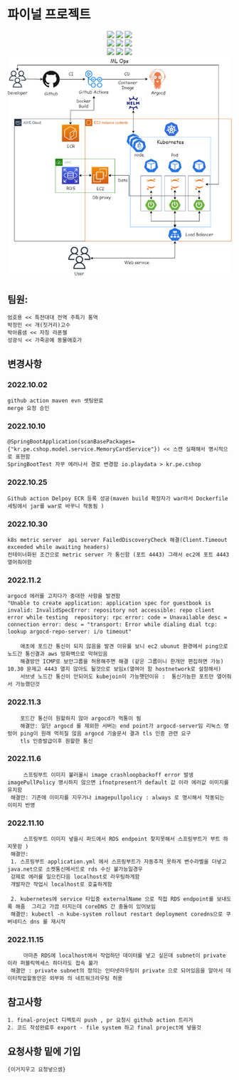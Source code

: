 # 파이널 프로젝트
<div align=center>
<img src="https://img.shields.io/badge/Amazon EC2-FF9900?style=flat&logo=Amazon Ec2&logoColor=white">
<img src="https://img.shields.io/badge/Amazon RDS-527FFF.svg?style=flat&logo=Amazon RDS&logoColor=white">
<img src="https://img.shields.io/badge/MySQL-4479A1.svg?style=flat&logo=MySQL&logoColor=white">

</div>

<div align=center>
	<img src="https://img.shields.io/badge/Kubernetes-326CE5.svg?style=flat&logo=kubernetes&logoColor=white">
	<img src="https://img.shields.io/badge/Docker-2496ED.svg?style=flat&logo=Docker&logoColor=white">
	<img src="https://img.shields.io/badge/Github Actions-2088FF.svg?style=flat&logo=githubactions&logoColor=white">
	
	
</div>

<div align=center>
<img src="https://img.shields.io/badge/Spring Boot-6DB33F.svg?style=flat&logo=Spring Boot&logoColor=white">
<img src="https://img.shields.io/badge/HTML5-E34F26.svg?style=flat&logo=html5&logoColor=white">
<img src="https://img.shields.io/badge/JavaScript-F7DF1E.svg?style=flat&logo=JavaScript&logoColor=white">

</div>

<div align=center>
</div>
<div align=center>
<img src="https://github.com/gazami99/final-project/blob/main/image/finalproject.png">
</div>


## 팀원:
	
	엄호용 << 특전대대 전역 주특기 통역
  	박정민 << 개(짓거리)고수
  	박아름샘 << 자칭 라푼젤
  	성광식 << 가죽공예 동물애호가


## 변경사항
### 2022.10.02 

	github action maven evn 셋팅완료
	merge 요청 승인  
	
### 2022.10.10
	
	@SpringBootApplication(scanBasePackages= {"kr.pe.cshop.model.service.MemoryCardService"}) << 스캔 실패해서 명시적으로 표현함 
	SpringBootTest 자꾸 에러나서 경로 변경함 io.playdata > kr.pe.cshop
	
### 2022.10.25

	Github action Delpoy ECR 등록 성공(maven build 확장자가 war라서 Dockerfile 세팅에서 jar를 war로 바꾸니 작동됨 )
	
### 2022.10.30
	
	k8s metric server  api server FailedDiscoveryCheck 해결(Client.Timeout exceeded while awaiting headers)
	컨테이너화된 조건으로 metric server 가 통신함 (포트 4443) 그래서 ec2에 포트 4443 열어줘야함
	
### 2022.11.2
	
	argocd 에러를 고치다가 중대한 사항을 발견함 
	"Unable to create application: application spec for guestbook is invalid: InvalidSpecError: repository not accessible: repo client error while testing 	repository: rpc error: code = Unavailable desc = connection error: desc = "transport: Error while dialing dial tcp: lookup argocd-repo-server: i/o timeout"
	
        애초에 포드간 통신이 되지 않음을 발견 이유를 보니 ec2 ubunut 환경에서 ping으로 노드간 통신결과 aws 방화벽으로 막혀있음
        해결방안 ICMP로 보안그룹을 허용해주면 해결 (같은 그룹이니 한개만 편집하면 가능) 10.30 문제고 4443 열지 않아도 될것으로 보임x(열여아 함 hostnetwork로 설정해서)
        서브넷 노드간 통신이 안되어도 kubejoin이 가능햇던이유 :  통신가능한 포트만 열어줘서 가능했던것
	
### 2022.11.3
	
        포드간 통신이 원할하지 않아 argocd가 먹통이 됨
        해결안: 일단 argocd 를 제외한 서버는 end point가 argocd-server임 리눅스 명렁어 ping이 원래 먹히질 않음 argocd 기술문서 결과 tls 인증 관련 요구
        tls 인증발급이후 원할한 통신 
	
### 2022.11.6

         스프링부트 이미지 불러올시 image crashloopbackoff error 발생imagePullPolicy 명시하지 않으면 ifnotpresent가 default 값 이라 에러값 이미지를 유지함
	 해결안: 기존에 이미지를 지우거나 imagepullpolicy : always 로 명시해서 작동되는 이미지 반영
	 
	 
### 2022.11.10

         스프링부트 이미지 넣을시 파드에서 RDS endpoint 찾지못해서 스프링부트가 부트 하지못함 )
	 해결안: 
	 1. 스프링부트 application.yml 에서 스프링부트가 자동추적 못하게 변수라벨을 더넣고 java.net으로 소켓통신메서드로 rds 수신 불가능일경우
	 강제로 에러를 일으킨다음 localhost로 라우팅하게함
	 개발자간 작업시 localhost로 호출하게함 
	 
	 2. kubernetes에 service 타입중 externalName 으로 직접 RDS endpoint를 보내도록 해줌  그리고 가끔 터지는데 coreDNS 간 충돌이 있어보임	   
	 해결안: kubectl -n kube-system rollout restart deployment coredns으로 쿠버네티스 dns 를 재시작
	 
### 2022.11.15

         아마존 RDS에 localhost에서 작업하던 데이터를 넣고 싶은데 subnet이 private 이라 퍼블릭엑세스 하더라도 접속 불가
	 해결안 : private subnet의 정의는 인터넷라우팅이 private 으로 되어있음을 알아서 데이터작업할동안은 외부와 의 네트워크라우팅 허용
	
	
## 참고사항

	1. final-project 디렉토리 push , pr 요청시 github action 트리거
	2. 코드 작성완료후 export - file system 하고 final project에 넣을것 

## 요청사항 밑에 기입 

	{이거지우고 요청넣으셈} 
	

